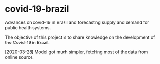 # covid-19-brazil
Advances on covid-19 in Brazil and forecasting supply and demand for public health systems.

The objective of this project is to share knowledge on the development of the Covid-19 in Brazil.

[2020-03-28] Model got much simpler, fetching most of the data from online source.
